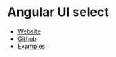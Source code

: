 # Angular UI select

- [Website](https://angular-ui.github.io/ui-select/)
- [Github](https://github.com/angular-ui/ui-select)
- [Examples](https://github.com/angular-ui/ui-select/tree/master/docs/examples)
